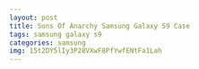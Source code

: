 ```yaml
---
layout: post
title: Sons Of Anarchy Samsung Galaxy S9 Case
tags: samsung galaxy s9
categories: samsung
img: 15t2DY5lIy3P28VXwF8PfYwfENtFa1Lah
---
```

